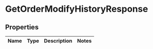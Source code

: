 

# GetOrderModifyHistoryResponse


## Properties

| Name | Type | Description | Notes |
|------------ | ------------- | ------------- | -------------|



